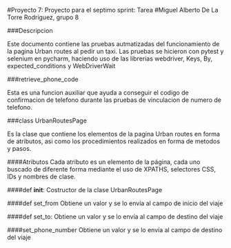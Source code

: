 #Proyecto 7: Proyecto para el septimo sprint: Tarea
#Miguel Alberto De La Torre Rodríguez, grupo 8

###Descripcion

Este documento contiene las pruebas autmatizadas del funcionamiento de la pagina Urban routes al
pedir un taxi.
Las pruebas se hicieron con pytest y selenium en pycharm, haciendo uso de las librerias webdriver,
Keys, By, expected_conditions y WebDriverWait

###retrieve_phone_code

Esta es una funcion auxiliar que ayuda a conseguir el codigo de confirmacion de telefono durante
las pruebas de vinculacion de numero de telefono.

###class UrbanRoutesPage

Es la clase que contiene los elementos de la pagina Urban routes en forma de atributos, asi como
los procedimientos realizados en forma de metodos y pasos.

####Atributos
Cada atributo es un elemento de la página, cada uno buscado de diferente forma mediante el uso de
XPATHS, selectores CSS, IDs y nombres de clase.

####def __init__:
Costructor de la clase UrbanRoutesPage

####def set_from
Obtiene un valor y se lo envía al campo de inicio del viaje

####def set_to:
Obtiene un valor y se lo envía al campo de destino del viaje

####set_phone_number
Obtiene un valor y se lo envía al campo de destino del viaje